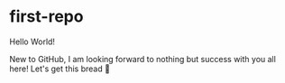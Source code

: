 # first-repo

Hello World!

New to GitHub, I am looking forward to nothing but success with you all here!
Let's get this bread 🍞
